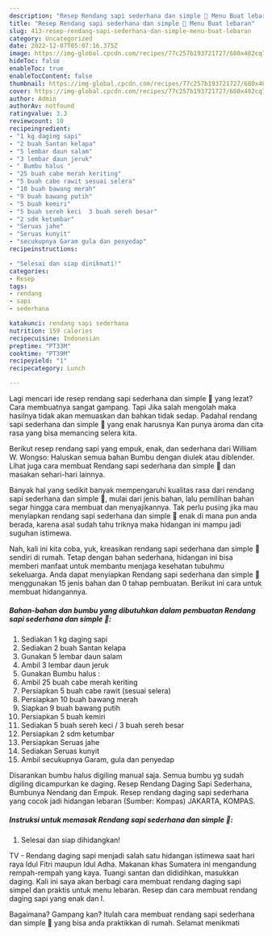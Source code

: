 ```yaml
---
description: "Resep Rendang sapi sederhana dan simple 🥰 Menu Buat lebaran"
title: "Resep Rendang sapi sederhana dan simple 🥰 Menu Buat lebaran"
slug: 413-resep-rendang-sapi-sederhana-dan-simple-menu-buat-lebaran
category: Uncategorized
date: 2022-12-07T05:07:16.375Z
image: https://img-global.cpcdn.com/recipes/77c257b193721727/680x482cq70/rendang-sapi-sederhana-dan-simple-foto-resep-utama.jpg
hideToc: false
enableToc: true
enableTocContent: false
thumbnail: https://img-global.cpcdn.com/recipes/77c257b193721727/680x482cq70/rendang-sapi-sederhana-dan-simple-foto-resep-utama.jpg
cover: https://img-global.cpcdn.com/recipes/77c257b193721727/680x482cq70/rendang-sapi-sederhana-dan-simple-foto-resep-utama.jpg
author: Admin
authorAv: notfound
ratingvalue: 3.3
reviewcount: 10
recipeingredient:
- "1 kg daging sapi"
- "2 buah Santan kelapa"
- "5 lembar daun salam"
- "3 lembar daun jeruk"
- " Bumbu halus "
- "25 buah cabe merah keriting"
- "5 buah cabe rawit sesuai selera"
- "10 buah bawang merah"
- "9 buah bawang putih"
- "5 buah kemiri"
- "5 buah sereh keci  3 buah sereh besar"
- "2 sdm ketumbar"
- "Seruas jahe"
- "Seruas kunyit"
- "secukupnya Garam gula dan penyedap"
recipeinstructions:

- "Selesai dan siap dinikmati!"
categories:
- Resep
tags:
- rendang
- sapi
- sederhana

katakunci: rendang sapi sederhana 
nutrition: 159 calories
recipecuisine: Indonesian
preptime: "PT33M"
cooktime: "PT39M"
recipeyield: "1"
recipecategory: Lunch

---
```



Lagi mencari ide resep rendang sapi sederhana dan simple 🥰 yang lezat? Cara membuatnya sangat gampang. Tapi Jika salah mengolah maka hasilnya tidak akan memuaskan dan bahkan tidak sedap. Padahal rendang sapi sederhana dan simple 🥰 yang enak harusnya Kan punya aroma dan cita rasa yang bisa memancing selera kita.


Berikut resep rendang sapi yang empuk, enak, dan sederhana dari William W. Wongso: Haluskan semua bahan Bumbu dengan diulek atau diblender. Lihat juga cara membuat Rendang sapi sederhana dan simple 🥰 dan masakan sehari-hari lainnya.

Banyak hal yang sedikit banyak mempengaruhi kualitas rasa dari rendang sapi sederhana dan simple 🥰, mulai dari jenis bahan, lalu pemilihan bahan segar hingga cara membuat dan menyajikannya. Tak perlu pusing jika mau menyiapkan rendang sapi sederhana dan simple 🥰 enak di mana pun anda berada, karena asal sudah tahu triknya maka hidangan ini mampu jadi suguhan istimewa.


Nah, kali ini kita coba, yuk, kreasikan rendang sapi sederhana dan simple 🥰 sendiri di rumah. Tetap dengan bahan sederhana, hidangan ini bisa memberi manfaat untuk membantu menjaga kesehatan tubuhmu sekeluarga. Anda dapat menyiapkan Rendang sapi sederhana dan simple 🥰 menggunakan 15 jenis bahan dan 0 tahap pembuatan. Berikut ini cara untuk membuat hidangannya.

<!--inarticleads1-->

##### Bahan-bahan dan bumbu yang dibutuhkan dalam pembuatan Rendang sapi sederhana dan simple 🥰:

1. Sediakan 1 kg daging sapi
1. Sediakan 2 buah Santan kelapa
1. Gunakan 5 lembar daun salam
1. Ambil 3 lembar daun jeruk
1. Gunakan  Bumbu halus :
1. Ambil 25 buah cabe merah keriting
1. Persiapkan 5 buah cabe rawit (sesuai selera)
1. Persiapkan 10 buah bawang merah
1. Siapkan 9 buah bawang putih
1. Persiapkan 5 buah kemiri
1. Sediakan 5 buah sereh keci / 3 buah sereh besar
1. Persiapkan 2 sdm ketumbar
1. Persiapkan Seruas jahe
1. Sediakan Seruas kunyit
1. Ambil secukupnya Garam, gula dan penyedap


Disarankan bumbu halus digiling manual saja. Semua bumbu yg sudah digiling dicampurkan ke daging. Resep Rendang Daging Sapi Sederhana, Bumbunya Nendang dan Empuk. Resep rendang daging sapi sederhana yang cocok jadi hidangan lebaran (Sumber: Kompas) JAKARTA, KOMPAS. 

<!--inarticleads2-->

##### Instruksi untuk memasak Rendang sapi sederhana dan simple 🥰:


1. Selesai dan siap dihidangkan!

TV - Rendang daging sapi menjadi salah satu hidangan istimewa saat hari raya Idul Fitri maupun Idul Adha. Makanan khas Sumatera ini mengandung rempah-rempah yang kaya. Tuangi santan dan dididihkan, masukkan daging. Kali ini saya akan berbagi cara membuat rendang daging sapi simpel dan praktis untuk menu lebaran. Resep dan cara membuat rendang daging sapi yang enak dan l. 

Bagaimana? Gampang kan? Itulah cara membuat rendang sapi sederhana dan simple 🥰 yang bisa anda praktikkan di rumah. Selamat menikmati
